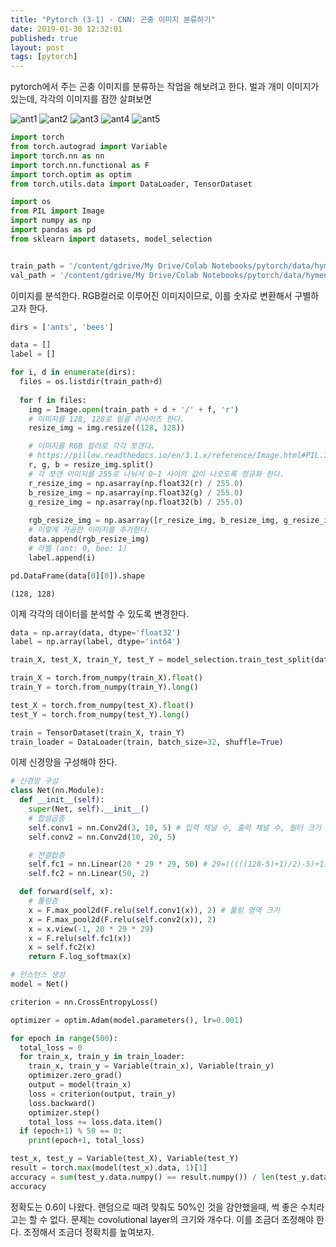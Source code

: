 ```yaml
---
title: "Pytorch (3-1) - CNN: 곤충 이미지 분류하기"
date: 2019-01-30 12:32:01
published: true
layout: post
tags: [pytorch]
---
```


pytorch에서 주는 곤충 이미지를 분류하는 작업을 해보려고 한다. 벌과 개미 이미지가 있는데, 각각의 이미지를 잠깐 살펴보면

![ant1](../../../../2019/01/ant1.jpg)
![ant2](../../../../2019/01/ant2.jpg)
![ant3](../../../../2019/01/ant3.jpg)
![ant4](../../../../2019/01/ant4.jpg)
![ant5](../../../../2019/01/ant5.jpg)

```python
import torch
from torch.autograd import Variable
import torch.nn as nn
import torch.nn.functional as F
import torch.optim as optim
from torch.utils.data import DataLoader, TensorDataset

import os
from PIL import Image
import numpy as np
import pandas as pd
from sklearn import datasets, model_selection


train_path = '/content/gdrive/My Drive/Colab Notebooks/pytorch/data/hymenoptera_data/train/'
val_path = '/content/gdrive/My Drive/Colab Notebooks/pytorch/data/hymenoptera_data/val/'
```

이미지를 분석한다. RGB컬러로 이루어진 이미지이므로, 이를 숫자로 변환해서 구별하고자 한다.

```python
dirs = ['ants', 'bees']

data = []
label = []

for i, d in enumerate(dirs):
  files = os.listdir(train_path+d)
  
  for f in files:
    img = Image.open(train_path + d + '/' + f, 'r')
    # 이미지를 128, 128로 일괄 리사이즈 한다.
    resize_img = img.resize((128, 128))

    # 이미지를 RGB 컬러로 각각 쪼갠다.
    # https://pillow.readthedocs.io/en/3.1.x/reference/Image.html#PIL.Image.Image.split 참조
    r, g, b = resize_img.split()
    # 각 쪼갠 이미지를 255로 나눠서 0~1 사이의 값이 나오도록 정규화 한다.
    r_resize_img = np.asarray(np.float32(r) / 255.0)
    b_resize_img = np.asarray(np.float32(g) / 255.0)
    g_resize_img = np.asarray(np.float32(b) / 255.0)
    
    rgb_resize_img = np.asarray([r_resize_img, b_resize_img, g_resize_img])
    # 이렇게 가공한 이미지를 추가한다. 
    data.append(rgb_resize_img)
    # 라벨 (ant: 0, bee: 1)
    label.append(i)

pd.DataFrame(data[0][0]).shape
```

```
(128, 128)
```

이제 각각의 데이터를 분석할 수 있도록 변경한다.

```python
data = np.array(data, dtype='float32')
label = np.array(label, dtype='int64')

train_X, test_X, train_Y, test_Y = model_selection.train_test_split(data, label, test_size=0.1)

train_X = torch.from_numpy(train_X).float()
train_Y = torch.from_numpy(train_Y).long()

test_X = torch.from_numpy(test_X).float()
test_Y = torch.from_numpy(test_Y).long()

train = TensorDataset(train_X, train_Y)
train_loader = DataLoader(train, batch_size=32, shuffle=True)
```

이제 신경망을 구성해야 한다.

```python
# 신경망 구성
class Net(nn.Module):
  def __init__(self):
    super(Net, self).__init__()
    # 합성곱층
    self.conv1 = nn.Conv2d(3, 10, 5) # 입력 채널 수, 출력 채널 수, 필터 크기
    self.conv2 = nn.Conv2d(10, 20, 5)

    # 전결합층
    self.fc1 = nn.Linear(20 * 29 * 29, 50) # 29=(((((128-5)+1)/2)-5)+1)/2
    self.fc2 = nn.Linear(50, 2)

  def forward(self, x):
    # 풀링층
    x = F.max_pool2d(F.relu(self.conv1(x)), 2) # 풀링 영역 크기
    x = F.max_pool2d(F.relu(self.conv2(x)), 2)
    x = x.view(-1, 20 * 29 * 29)
    x = F.relu(self.fc1(x))
    x = self.fc2(x)
    return F.log_softmax(x)

# 인스턴스 생성
model = Net()
```


```python
criterion = nn.CrossEntropyLoss()

optimizer = optim.Adam(model.parameters(), lr=0.001)

for epoch in range(500):
  total_loss = 0
  for train_x, train_y in train_loader:
    train_x, train_y = Variable(train_x), Variable(train_y)
    optimizer.zero_grad()
    output = model(train_x)
    loss = criterion(output, train_y)
    loss.backward()
    optimizer.step()
    total_loss += loss.data.item()
  if (epoch+1) % 50 == 0:
    print(epoch+1, total_loss)

test_x, test_y = Variable(test_X), Variable(test_Y)
result = torch.max(model(test_x).data, 1)[1]
accuracy = sum(test_y.data.numpy() == result.numpy()) / len(test_y.data.numpy())
accuracy
```

정확도는 0.6이 나왔다. 랜덤으로 때려 맞춰도 50%인 것을 감안했을때, 썩 좋은 수치라고는 할 수 없다. 문제는 covolutional layer의 크기와 개수다. 이를 조금더 조정해야 한다. 조정해서 조금더 정확치를 높여보자.

